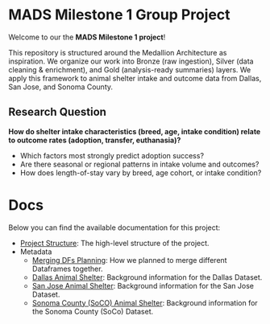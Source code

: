 # MADS Milestone 1 Group Project
Welcome to our the **MADS Milestone 1 project**! 

This repository is structured around the Medallion Architecture as inspiration. We organize our work into Bronze (raw ingestion), Silver (data cleaning & enrichment), and Gold (analysis-ready summaries) layers. We apply this framework to animal shelter intake and outcome data from Dallas, San Jose, and Sonoma County.

## Research Question

**How do shelter intake characteristics (breed, age, intake condition) relate to outcome rates (adoption, transfer, euthanasia)?**  
- Which factors most strongly predict adoption success?  
- Are there seasonal or regional patterns in intake volume and outcomes?  
- How does length-of-stay vary by breed, age cohort, or intake condition?

# Docs

Below you can find the available documentation for this project:

* [Project Structure](./docs/project_structure.md): The high-level structure of the project.
* Metadata
    * [Merging DFs Planning](./docs/metadata/merging_dfs_plan.md): How we planned to merge different Dataframes together.
    * [Dallas Animal Shelter](./docs/metadata/dallas_animal_shelter_metadata.md): Background information for the Dallas Dataset.
    * [San Jose Animal Shelter](./docs/metadata/san_jose_animal_shelter_metadata.md): Background information for the San Jose Dataset.
    * [Sonoma County (SoCO) Animal Shelter](./docs/metadata/sonoma_county_animal_shelter_metadata.md): Background information for the Sonoma County (SoCo) Dataset.
